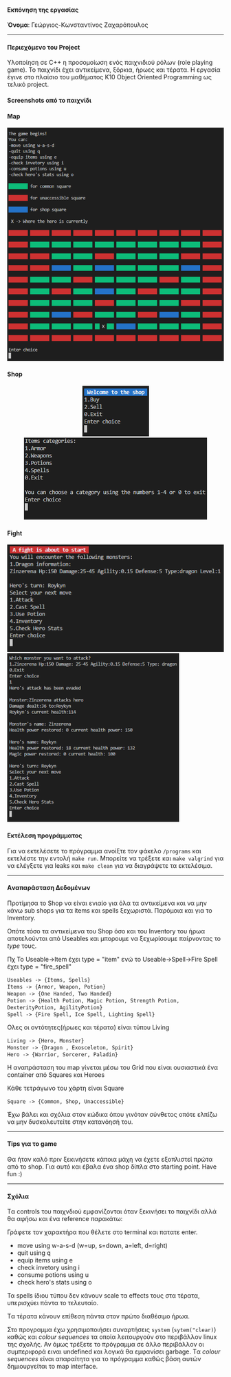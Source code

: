 #### Eκπόνηση της εργασίας
__Όνομα__: Γεώργιος-Κωνσταντίνος Ζαχαρόπουλος

---

#### Περιεχόμενο του Project
Υλοποίηση σε C++ η προσομοίωση ενός παιχνιδιού ρόλων (role playing game). Το παιχνίδι
έχει αντικείμενα, ξόρκια, ήρωες και τέρατα. Η εργασία έγινε στο πλαίσιο του μαθήματος Κ10 Object Oriented Programming ως τελικό project.

#### Screenshots από το παιχνίδι

#### Map
<p align="center">
  <img src="screenshots/frame1.png" />
</p>

#### Shop
<p align="center">
  <img src="screenshots/frame2.png"/> 
  <img src="screenshots/frame3.png"/>
</p>

#### Fight
<p align="left">
  <img src="screenshots/frame4.png"/>
  <img src="screenshots/frame5.png" width="400"/>
</p>

#### Εκτέλεση προγράμματος
Για να εκτελέσετε το πρόγραμμα ανοίξτε τον φάκελο `/programs` και εκτελέστε την εντολή `make run`. Μπορείτε να τρέξετε και `make valgrind` για να ελέγξετε για leaks και `make clean` για να διαγράψετε τα εκτελέσιμα.

---

#### Aναπαράσταση Δεδομένων
Προτίμησα το Shop να είναι ενιαίο για όλα τα αντικείμενα και να μην κάνω sub shops για τα items και spells ξεχωριστά. Παρόμοια και για το Inventory.


Οπότε τόσο τα αντικείμενα του Shop όσο και του Inventory του ήρωα αποτελούνται από Useables
και μπορουμε να ξεχωρίσουμε παίρνοντας το *type* τους.

Πχ Το Useable->Item έχει type = "item" ενώ το Useable->Spell->Fire Spell έχει type = "fire_spell"

    Useables -> {Items, Spells}
    Items -> {Armor, Weapon, Potion}
    Weapon -> {One Handed, Two Handed}
    Potion -> {Health Potion, Magic Potion, Strength Potion, DexterityPotion, AgilityPotion}
    Spell -> {Fire Spell, Ice Spell, Lighting Spell}

Ολες οι οντότητες(ήρωες και τέρατα) είναι τύπου Living

    Living -> {Hero, Monster}
    Monster -> {Dragon , Exosceleton, Spirit}
    Hero -> {Warrior, Sorcerer, Paladin}

H αναπράσταση του map γίνεται μέσω του Grid που είναι ουσιαστικά ένα container από Squares και Heroes

Κάθε τετράγωνο του χάρτη είναι Square

    Square -> {Common, Shop, Unaccessible}

Έχω βάλει και σχόλια στον κώδικα όπου γινόταν σύνθετος οπότε ελπίζω να μην δυσκολευτείτε στην κατανόησή του.

----

#### Tips για το game
Θα ήταν καλό πριν ξεκινήσετε κάποια μάχη να έχετε εξοπλιστεί πρώτα από το shop. Για αυτό και έβαλα ένα shop δίπλα στο starting point. Have fun :)

----

#### Σχόλια
Tα controls του παιχνδιού εμφανίζονται όταν ξεκινήσει το παιχνίδι αλλά θα αφήσω και ένα reference παρακάτω:

Γράφετε τον χαρακτήρα που θέλετε στο terminal και πατατε enter.
* move using w-a-s-d (w=up, s=down, a=left, d=right)
* quit using q
* equip items using e
* check invetory using i
* consume potions using u
* check hero's stats using o

Τα spells ίδιου τύπου δεν κάνουν scale τα effects τους στα τέρατα, υπερισχύει πάντα το τελευταίο.

Tα τέρατα κάνουν επίθεση πάντα στον πρώτο διαθέσιμο ήρωα.

Στο προγραμμα έχω χρησιμοποιήσει συναρτήσεις `system` (`sytem("clear)`) καθώς και *colour sequences* τα οποία λειτουργούν στο περιβάλλον linux της σχολής. Αν όμως τρέξετε το πρόγραμμα σε άλλο περιβάλλον οι συμπεριφορά ειναι undefined και λογικά θα εμφανίσει garbage. Tα *colour sequences* είναι απαραίτητα για το πρόγραμμα καθώς βάση αυτών δημιουργείται το map interface.
